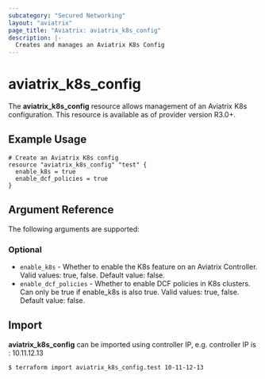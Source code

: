 ```yaml
---
subcategory: "Secured Networking"
layout: "aviatrix"
page_title: "Aviatrix: aviatrix_k8s_config"
description: |-
  Creates and manages an Aviatrix K8s Config
---
```


# aviatrix_k8s_config

The **aviatrix_k8s_config** resource allows management of an Aviatrix K8s configuration. This resource is available as of provider version R3.0+.

## Example Usage

```hcl
# Create an Aviatrix K8s config
resource "aviatrix_k8s_config" "test" {
  enable_k8s = true
  enable_dcf_policies = true
}
```


## Argument Reference

The following arguments are supported:

### Optional
* `enable_k8s` - Whether to enable the K8s feature on an Aviatrix Controller. Valid values: true, false. Default value: false.
* `enable_dcf_policies` - Whether to enable DCF policies in K8s clusters. Can only be true if enable_k8s is also true. Valid values: true, false. Default value: false.

## Import

**aviatrix_k8s_config** can be imported using controller IP, e.g. controller IP is : 10.11.12.13

```
$ terraform import aviatrix_k8s_config.test 10-11-12-13
```
